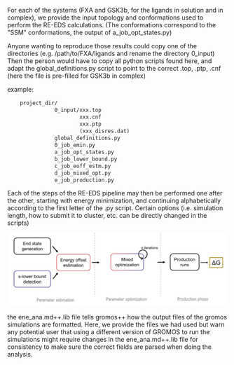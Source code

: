 For each of the systems (FXA and GSK3b, for the ligands in solution and in complex), we provide the input topology and conformations 
used to perform the RE-EDS calculations. (The conformations correspond to the "SSM" conformations, the output of a_job_opt_states.py)

Anyone wanting to reproduce those results could copy one of the directories (e.g. /path/to/FXA/ligands and rename the directory 0_input)
Then the person would have to copy all python scripts found here, and adapt the global_definitions.py script to point to the correct .top, .ptp, .cnf
(here the file is pre-filled for GSK3b in complex)

example:

        project_dir/
                   0_input/xxx.top
                           xxx.cnf
                           xxx.ptp
                           (xxx_disres.dat)
                   global_definitions.py
                   0_job_emin.py
                   a_job_opt_states.py
                   b_job_lower_bound.py
                   c_job_eoff_estm.py
                   d_job_mixed_opt.py
                   e_job_production.py	   

Each of the steps of the RE-EDS pipeline may then be performed one after the other, starting with energy minimization, and continuing alphabetically
according to the first letter of the .py script. Certain options (i.e. simulation length, how to submit it to cluster, etc. can be directly changed in the scripts)

![plot](./pipeline_protonation.png)

the ene_ana.md++.lib file tells gromos++ how the output files of the gromos simulations are formatted. Here, we provide the files we had used but
warn any potential user that using a different version of GROMOS to run the simulations might require changes in the ene_ana.md++.lib file for consistency
to make sure the correct fields are parsed when doing the analysis. 
